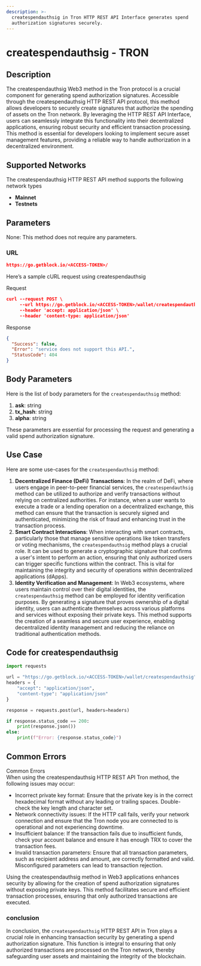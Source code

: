 ```yaml
---
description: >-
  createspendauthsig in Tron HTTP REST API Interface generates spend
  authorization signatures securely.
---
```


# createspendauthsig - TRON

## Description

The createspendauthsig Web3 method in the Tron protocol is a crucial component for generating spend authorization signatures. Accessible through the createspendauthsig HTTP REST API protocol, this method allows developers to securely create signatures that authorize the spending of assets on the Tron network. By leveraging the HTTP REST API Interface, users can seamlessly integrate this functionality into their decentralized applications, ensuring robust security and efficient transaction processing. This method is essential for developers looking to implement secure asset management features, providing a reliable way to handle authorization in a decentralized environment.

## Supported Networks

The createspendauthsig HTTP REST API method supports the following network types

* **Mainnet**
* **Testnets**

## Parameters

None: This method does not require any parameters.

### URL

```json
https://go.getblock.io/<ACCESS-TOKEN>/
```

Here’s a sample cURL request using createspendauthsig

Request

```json
curl --request POST \
     --url https://go.getblock.io/<ACCESS-TOKEN>/wallet/createspendauthsig \
     --header 'accept: application/json' \
     --header 'content-type: application/json'
```

Response

```json
{
  "Success": false,
  "Error": "service does not support this API.",
  "StatusCode": 404
}
```

## Body Parameters

Here is the list of body parameters for the `createspendauthsig` method:

1. **ask**: string
2. **tx\_hash**: string
3. **alpha**: string

These parameters are essential for processing the request and generating a valid spend authorization signature.

## Use Case

Here are some use-cases for the `createspendauthsig` method:

1. **Decentralized Finance (DeFi) Transactions**: In the realm of DeFi, where users engage in peer-to-peer financial services, the `createspendauthsig` method can be utilized to authorize and verify transactions without relying on centralized authorities. For instance, when a user wants to execute a trade or a lending operation on a decentralized exchange, this method can ensure that the transaction is securely signed and authenticated, minimizing the risk of fraud and enhancing trust in the transaction process.
2. **Smart Contract Interactions**: When interacting with smart contracts, particularly those that manage sensitive operations like token transfers or voting mechanisms, the `createspendauthsig` method plays a crucial role. It can be used to generate a cryptographic signature that confirms a user's intent to perform an action, ensuring that only authorized users can trigger specific functions within the contract. This is vital for maintaining the integrity and security of operations within decentralized applications (dApps).
3. **Identity Verification and Management**: In Web3 ecosystems, where users maintain control over their digital identities, the `createspendauthsig` method can be employed for identity verification purposes. By generating a signature that proves ownership of a digital identity, users can authenticate themselves across various platforms and services without exposing their private keys. This method supports the creation of a seamless and secure user experience, enabling decentralized identity management and reducing the reliance on traditional authentication methods.

## Code for createspendauthsig

```python
import requests

url = "https://go.getblock.io/<ACCESS-TOKEN>/wallet/createspendauthsig"
headers = {
    "accept": "application/json",
    "content-type": "application/json"
}

response = requests.post(url, headers=headers)

if response.status_code == 200:
    print(response.json())
else:
    print(f"Error: {response.status_code}")

```

## Common Errors

Common Errors\
When using the createspendauthsig HTTP REST API Tron method, the following issues may occur:

* Incorrect private key format: Ensure that the private key is in the correct hexadecimal format without any leading or trailing spaces. Double-check the key length and character set.
* Network connectivity issues: If the HTTP call fails, verify your network connection and ensure that the Tron node you are connected to is operational and not experiencing downtime.
* Insufficient balance: If the transaction fails due to insufficient funds, check your account balance and ensure it has enough TRX to cover the transaction fees.
* Invalid transaction parameters: Ensure that all transaction parameters, such as recipient address and amount, are correctly formatted and valid. Misconfigured parameters can lead to transaction rejection.

Using the createspendauthsig method in Web3 applications enhances security by allowing for the creation of spend authorization signatures without exposing private keys. This method facilitates secure and efficient transaction processes, ensuring that only authorized transactions are executed.

### conclusion

In conclusion, the `createspendauthsig` HTTP REST API in Tron plays a crucial role in enhancing transaction security by generating a spend authorization signature. This function is integral to ensuring that only authorized transactions are processed on the Tron network, thereby safeguarding user assets and maintaining the integrity of the blockchain.
